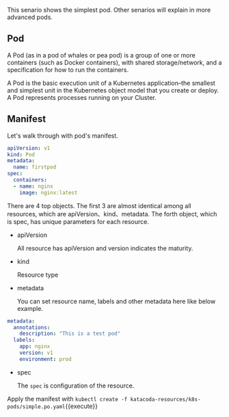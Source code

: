 This senario shows the simplest pod. Other senarios will explain in more advanced pods. 

## Pod

A Pod (as in a pod of whales or pea pod) is a group of one or more containers (such as Docker containers), with shared storage/network, and a specification for how to run the containers.

A Pod is the basic execution unit of a Kubernetes application–the smallest and simplest unit in the Kubernetes object model that you create or deploy. A Pod represents processes running on your Cluster.

## Manifest

Let's walk through with pod's manifest. 

```yaml
apiVersion: v1
kind: Pod
metadata:
  name: firstpod
spec:
  containers:
  - name: nginx
    image: nginx:latest
```


There are 4 top objects. The first 3 are almost identical among all resources, which are apiVersion、kind、metadata. The forth object, which is spec, has unique parameters for each resource.

- apiVersion
  
  All resource has apiVersion and version indicates the maturity. 

- kind

  Resource type

- metadata

  You can set resource name, labels and other metadata here like below example.

```yaml
metadata:
  annotations:
    description: "This is a test pod"
  labels:
    app: nginx
    version: v1
    environment: prod
```

- spec

  The `spec` is configuration of the resource. 

Apply the manifest with `kubectl create -f katacoda-resources/k8s-pods/simple.po.yaml`{{execute}}

